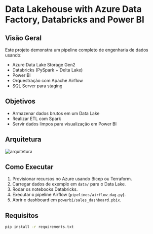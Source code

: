 # Data Lakehouse with Azure Data Factory, Databricks and Power BI

## Visão Geral

Este projeto demonstra um pipeline completo de engenharia de dados usando:
- Azure Data Lake Storage Gen2
- Databricks (PySpark + Delta Lake)
- Power BI
- Orquestração com Apache Airflow
- SQL Server para staging

## Objetivos
- Armazenar dados brutos em um Data Lake
- Realizar ETL com Spark
- Servir dados limpos para visualização em Power BI

## Arquitetura

![arquitetura](docs/arquitetura.png)

## Como Executar

1. Provisionar recursos no Azure usando Bicep ou Terraform.
2. Carregar dados de exemplo em `data/` para o Data Lake.
3. Rodar os notebooks Databricks.
4. Executar o pipeline Airflow (`pipelines/airflow_dag.py`).
5. Abrir o dashboard em `powerbi/sales_dashboard.pbix`.

## Requisitos

```bash
pip install -r requirements.txt

